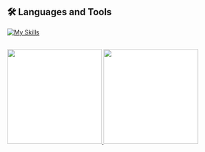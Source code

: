 <h2>🛠️ Languages and Tools</h2>

<p>
  <a href="https://skillicons.dev">
    <img src="https://skillicons.dev/icons?i=linux,flutter,react,nestjs,docker,postgres,firebase,heroku,git,neovim" alt="My Skills" />
  </a>
</p>


<br />

<div style="display: inline-flex; background-color: white">
    <a href="https://github.com/Junior580">
    <img height="220em"
        src="https://github-readme-stats.vercel.app/api?username=Junior580&show_icons=true&theme=tokyonight" />
    <img height="220em"
      src="https://github-readme-stats.vercel.app/api/top-langs/?username=junior580&theme=tokyonight" />
</div>
